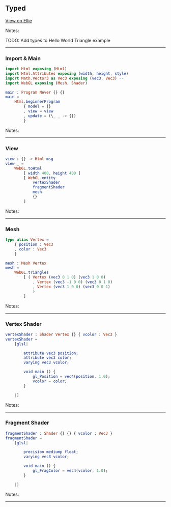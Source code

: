 ## Typed

[View on Ellie](https://ellie-app.com/)

Notes:

TODO: Add types to Hello World Triangle example

---

### Import & Main

```elm
import Html exposing (Html)
import Html.Attributes exposing (width, height, style)
import Math.Vector3 as Vec3 exposing (vec3, Vec3) --
import WebGL exposing (Mesh, Shader)

main : Program Never {} {}
main =
    Html.beginnerProgram
        { model = {}
        , view = view
        , update = (\_ _ -> {})
        }
```

Notes:


---

### View

```elm
view : {} -> Html msg
view _ =
    WebGL.toHtml
        [ width 400, height 400 ]
        [ WebGL.entity
            vertexShader
            fragmentShader
            mesh
            {}
        ]
```

Notes:


---

### Mesh

```elm
type alias Vertex =
    { position : Vec3
    , color : Vec3
    }

mesh : Mesh Vertex
mesh =
    WebGL.triangles
        [ ( Vertex (vec3 0 1 0) (vec3 1 0 0)
            , Vertex (vec3 -1 0 0) (vec3 0 1 0)
            , Vertex (vec3 1 0 0) (vec3 0 0 1)
            )
        ]
```

Notes:


---

### Vertex Shader

```elm
vertexShader : Shader Vertex {} { vcolor : Vec3 }
vertexShader =
    [glsl|

        attribute vec3 position;
        attribute vec3 color;
        varying vec3 vcolor;

        void main () {
            gl_Position = vec4(position, 1.0);
            vcolor = color;
        }

    |]
```

Notes:


---

### Fragment Shader

```elm
fragmentShader : Shader {} {} { vcolor : Vec3 }
fragmentShader =
    [glsl|

        precision mediump float;
        varying vec3 vcolor;

        void main () {
            gl_FragColor = vec4(vcolor, 1.0);
        }

    |]
```

Notes:


---

<div class="demo elm-triangle"></div>
